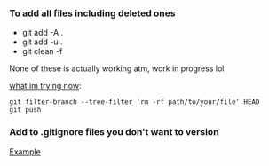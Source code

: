### To add all files including deleted ones
* git add -A . 
* git add -u .
* git clean -f

None of these is actually working atm, work in progress lol

[what im trying now](https://stackoverflow.com/questions/45342654/failing-to-push-to-github-this-exceeds-githubs-file-size-limit):
```
git filter-branch --tree-filter 'rm -rf path/to/your/file' HEAD
git push
```

### Add to .gitignore files you don't want to version

[Example]()
